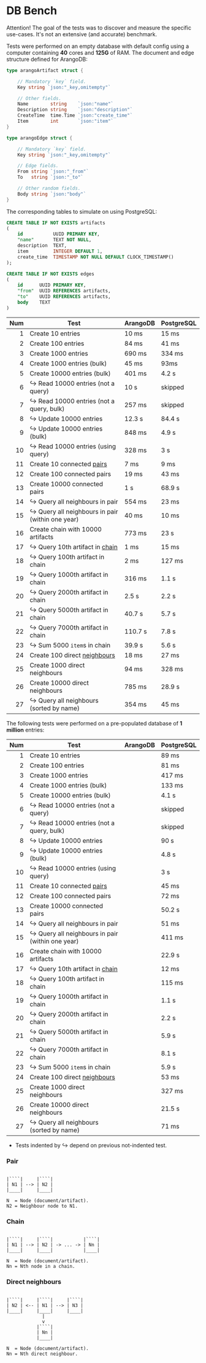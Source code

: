 # DB Bench

Attention! The goal of the tests was to discover and measure the specific use-cases. It's not an extensive (and accurate) benchmark.

Tests were performed on an empty database with default config using a computer containing **40** cores and **125G** of RAM. The document and edge structure defined for ArangoDB:

```go
type arangoArtifact struct {

	// Mandatory `key` field.
	Key string `json:"_key,omitempty"`

	// Other fields.
	Name        string    `json:"name"`
	Description string    `json:"description"`
	CreateTime  time.Time `json:"create_time"`
	Item        int       `json:"item"`
}

type arangoEdge struct {

	// Mandatory `key` field.
	Key string `json:"_key,omitempty"`

	// Edge fields.
	From string `json:"_from"`
	To   string `json:"_to"`

	// Other random fields.
	Body string `json:"body"`
}
```

The corresponding tables to simulate on using PostgreSQL:

```sql
CREATE TABLE IF NOT EXISTS artifacts
(
    id           UUID PRIMARY KEY,
    "name"       TEXT NOT NULL,
    description  TEXT,
    item         INTEGER DEFAULT 1,
    create_time  TIMESTAMP NOT NULL DEFAULT CLOCK_TIMESTAMP()
);

CREATE TABLE IF NOT EXISTS edges
(
    id      UUID PRIMARY KEY,
    "from"  UUID REFERENCES artifacts,
    "to"    UUID REFERENCES artifacts,
    body    TEXT
)
```

| Num | Test                                               | ArangoDB | PostgreSQL |
|----:|----------------------------------------------------|----------|------------|
|   1 | Create 10 entries                                  | 10 ms    | 15 ms      |
|   2 | Create 100 entries                                 | 84 ms    | 41 ms      |
|   3 | Create 1000 entries                                | 690 ms   | 334 ms     |
|   4 | Create 1000 entries (bulk)                         | 45 ms    | 93ms       |
|   5 | Create 10000 entries (bulk)                        | 401 ms   | 4.2 s      |
|   6 | ↪ Read 10000 entries (not a query)                 | 10 s     | skipped    |
|   7 | ↪ Read 10000 entries (not a query, bulk)           | 257 ms   | skipped    |
|   8 | ↪ Update 10000 entries                             | 12.3 s   | 84.4 s     |
|   9 | ↪ Update 10000 entries (bulk)                      | 848 ms   | 4.9 s      |
|  10 | ↪ Read 10000 entries (using query)                 | 328 ms   | 3 s        |
|  11 | Create 10 connected [pairs](#pair)                 | 7 ms     | 9 ms       |
|  12 | Create 100 connected pairs                         | 19 ms    | 43 ms      |
|  13 | Create 10000 connected pairs                       | 1 s      | 68.9 s     |
|  14 | ↪ Query all neighbours in pair                     | 554 ms   | 23 ms      |
|  15 | ↪ Query all neighbours in pair (within one year)   | 40 ms    | 10 ms      |
|  16 | Create chain with 10000 artifacts                  | 773 ms   | 23 s       |
|  17 | ↪ Query 10th artifact in [chain](#chain)           | 1 ms     | 15 ms      |
|  18 | ↪ Query 100th artifact in chain                    | 2 ms     | 127 ms     |
|  19 | ↪ Query 1000th artifact in chain                   | 316 ms   | 1.1 s      |
|  20 | ↪ Query 2000th artifact in chain                   | 2.5 s    | 2.2 s      |
|  21 | ↪ Query 5000th artifact in chain                   | 40.7 s   | 5.7 s      |
|  22 | ↪ Query 7000th artifact in chain                   | 110.7 s  | 7.8 s      |
|  23 | ↪ Sum 5000 `item`s in chain                        | 39.9 s   | 5.6 s      |
|  24 | Create 100 direct [neighbours](#direct-neighbours) | 18 ms    | 27 ms      |
|  25 | Create 1000 direct neighbours                      | 94 ms    | 328 ms     |
|  26 | Create 10000 direct neighbours                     | 785 ms   | 28.9 s     |
|  27 | ↪ Query all neighbours (sorted by name)            | 354 ms   | 45 ms      |


The following tests were performed on a pre-populated database of **1 million** entries:


| Num | Test                                               | ArangoDB | PostgreSQL |
|----:|----------------------------------------------------|----------|------------|
|   1 | Create 10 entries                                  |          | 89 ms      |
|   2 | Create 100 entries                                 |          | 81 ms      |
|   3 | Create 1000 entries                                |          | 417 ms     |
|   4 | Create 1000 entries (bulk)                         |          | 133 ms     |
|   5 | Create 10000 entries (bulk)                        |          | 4.1 s      |
|   6 | ↪ Read 10000 entries (not a query)                 |          | skipped    |
|   7 | ↪ Read 10000 entries (not a query, bulk)           |          | skipped    |
|   8 | ↪ Update 10000 entries                             |          | 90 s       |
|   9 | ↪ Update 10000 entries (bulk)                      |          | 4.8 s      |
|  10 | ↪ Read 10000 entries (using query)                 |          | 3 s        |
|  11 | Create 10 connected [pairs](#pair)                 |          | 45 ms      |
|  12 | Create 100 connected pairs                         |          | 72 ms      |
|  13 | Create 10000 connected pairs                       |          | 50.2 s     |
|  14 | ↪ Query all neighbours in pair                     |          | 51 ms      |
|  15 | ↪ Query all neighbours in pair (within one year)   |          | 411 ms     |
|  16 | Create chain with 10000 artifacts                  |          | 22.9 s     |
|  17 | ↪ Query 10th artifact in [chain](#chain)           |          | 12 ms      |
|  18 | ↪ Query 100th artifact in chain                    |          | 115 ms     |
|  19 | ↪ Query 1000th artifact in chain                   |          | 1.1 s      |
|  20 | ↪ Query 2000th artifact in chain                   |          | 2.2 s      |
|  21 | ↪ Query 5000th artifact in chain                   |          | 5.9 s      |
|  22 | ↪ Query 7000th artifact in chain                   |          | 8.1 s      |
|  23 | ↪ Sum 5000 `item`s in chain                        |          | 5.9 s      |
|  24 | Create 100 direct [neighbours](#direct-neighbours) |          | 53 ms      |
|  25 | Create 1000 direct neighbours                      |          | 327 ms     |
|  26 | Create 10000 direct neighbours                     |          | 21.5 s     |
|  27 | ↪ Query all neighbours (sorted by name)            |          | 71 ms      |

* Tests indented by ↪ depend on previous not-indented test.

### Pair

```ascii

|````|     |````|
| N1 | --> | N2 |
|____|     |____|

N  = Node (document/artifact).
N2 = Neighbour node to N1.
```

### Chain

```ascii

|````|     |````|           |````|
| N1 | --> | N2 | -> ... -> | Nn |
|____|     |____|           |____|

N  = Node (document/artifact).
Nn = Nth node in a chain.
```

### Direct neighbours

```ascii

|````|     |````|     |````|
| N2 | <-- | N1 | --> | N3 |
|____|     |____|     |____|
             |
             v
           |````|
           | Nn |
           |____|

N  = Node (document/artifact).
Nn = Nth direct neighbour. 
```